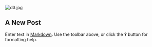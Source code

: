 ![d3.jpg]({{site.baseurl}}/images/d3.jpg)
## A New Post

Enter text in [Markdown](http://daringfireball.net/projects/markdown/). Use the toolbar above, or click the **?** button for formatting help.
